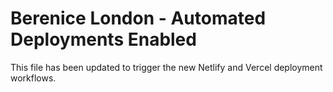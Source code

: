 # Berenice London - Automated Deployments Enabled

This file has been updated to trigger the new Netlify and Vercel deployment workflows.
